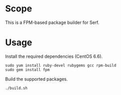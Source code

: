 Scope
=====

This is a FPM-based package builder for Serf.

Usage
=====

Install the required dependencies (CentOS 6.6).

    sudo yum install ruby-devel rubygems gcc rpm-build
    sudo gem install fpm

Build the supported packages.

    ./build.sh
